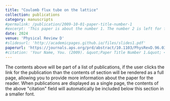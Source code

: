 ```yaml
---
title: "Coulomb flux tube on the lattice"
collection: publications
category: manuscripts
#permalink: /publication/2009-10-01-paper-title-number-1
#excerpt: 'This paper is about the number 1. The number 2 is left for future work.'
date: 2024
venue: 'Physical Review D'
#slidesurl: 'http://academicpages.github.io/files/slides1.pdf'
paperurl: 'https://journals.aps.org/prd/abstract/10.1103/PhysRevD.96.034512'
#citation: 'Your Name, You. (2009). &quot;Paper Title Number 1.&quot; <i>Journal 1</i>. 1(1).'
---
```


The contents above will be part of a list of publications, if the user clicks the link for the publication than the contents of section will be rendered as a full page, allowing you to provide more information about the paper for the reader. When publications are displayed as a single page, the contents of the above "citation" field will automatically be included below this section in a smaller font.